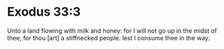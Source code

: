 # Exodus 33:3

Unto a land flowing with milk and honey: for I will not go up in the midst of thee; for thou [art] a stiffnecked people: lest I consume thee in the way.